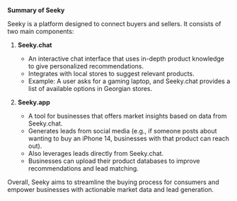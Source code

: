 **Summary of Seeky**

Seeky is a platform designed to connect buyers and sellers. It consists of two main components:

1. **Seeky.chat**  
   - An interactive chat interface that uses in-depth product knowledge to give personalized recommendations.  
   - Integrates with local stores to suggest relevant products.  
   - Example: A user asks for a gaming laptop, and Seeky.chat provides a list of available options in Georgian stores.  

2. **Seeky.app**  
   - A tool for businesses that offers market insights based on data from Seeky.chat.  
   - Generates leads from social media (e.g., if someone posts about wanting to buy an iPhone 14, businesses with that product can reach out).  
   - Also leverages leads directly from Seeky.chat.  
   - Businesses can upload their product databases to improve recommendations and lead matching.  

Overall, Seeky aims to streamline the buying process for consumers and empower businesses with actionable market data and lead generation.
